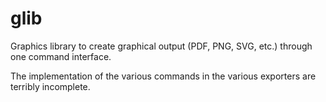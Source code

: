 glib
====

Graphics library to create graphical output (PDF, PNG, SVG, etc.) through one command interface.

The implementation of the various commands in the various exporters are terribly incomplete.
